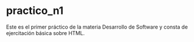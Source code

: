 # practico_n1
Este es el primer práctico de la materia Desarrollo de Software y consta de ejercitación básica sobre HTML.
